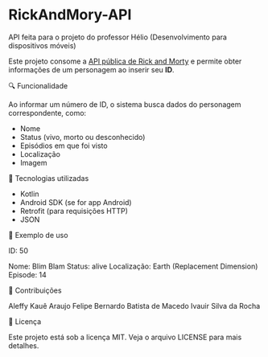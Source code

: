 # RickAndMory-API
API feita para o projeto do professor Hélio (Desenvolvimento para dispositivos móveis)

Este projeto consome a [API pública de Rick and Morty](https://rickandmortyapi.com/) e permite obter informações de um personagem ao inserir seu **ID**.

🔍 Funcionalidade

Ao informar um número de ID, o sistema busca dados do personagem correspondente, como:

- Nome
- Status (vivo, morto ou desconhecido)
- Episódios em que foi visto
- Localização
- Imagem

🚀 Tecnologias utilizadas

- Kotlin 
- Android SDK (se for app Android)
- Retrofit (para requisições HTTP)
- JSON

🧪 Exemplo de uso

ID: 50

Nome: Blim Blam
Status: alive
Localização: Earth (Replacement Dimension)
Episode: 14

🤝 Contribuições

Aleffy Kauê Araujo
Felipe Bernardo Batista de Macedo
Ivauir Silva da Rocha

📄 Licença

Este projeto está sob a licença MIT. Veja o arquivo LICENSE para mais detalhes.
